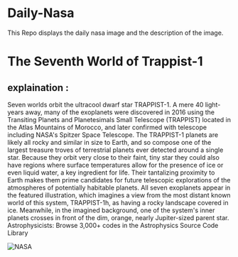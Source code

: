 # Daily-Nasa

This Repo displays the daily nasa image and the description of the image.

<!--NASA-->
# The Seventh World of Trappist-1
## explaination :

Seven worlds orbit the ultracool dwarf star TRAPPIST-1. A mere 40 light-years away, many of the exoplanets were discovered in 2016 using the Transiting Planets and Planetesimals Small Telescope (TRAPPIST) located in the Atlas Mountains of Morocco, and later confirmed with telescope including NASA's Spitzer Space Telescope. The TRAPPIST-1 planets are likely all rocky and similar in size to Earth, and so compose one of the largest treasure troves of terrestrial planets ever detected around a single star. Because they orbit very close to their faint, tiny star they could also have regions where surface temperatures allow for the presence of ice or even liquid water, a key ingredient for life. Their tantalizing proximity to Earth makes them prime candidates for future telescopic explorations of the atmospheres of potentially habitable planets.  All seven exoplanets appear in the featured illustration, which imagines a view from the most distant known world of this system, TRAPPIST-1h, as having a rocky landscape covered in ice. Meanwhile, in the imagined background, one of the system's inner planets crosses in front of the dim, orange, nearly Jupiter-sized parent star.   Astrophysicists: Browse 3,000+ codes in the Astrophysics Source Code Library

![NASA](https://apod.nasa.gov/apod/image/2302/Trappist1h_Carroll_960.jpg)
<!--/NASA-->